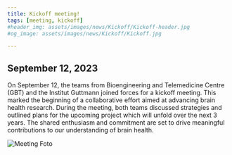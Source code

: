 ```yaml
---
title: Kickoff meeting!
tags: [meeting, kickoff]
#header_img: assets/images/news/Kickoff/Kickoff-header.jpg
#og_image: assets/images/news/Kickoff/Kickoff.jpg

---
```


## September 12, 2023

On September 12, the teams from Bioengineering and Telemedicine Centre (GBT) and the Institut Guttmann joined forces for a kickoff meeting. This marked the beginning of a collaborative effort aimed at advancing brain health research. During the meeting, both teams discussed strategies and outlined plans for the upcoming project which will unfold over the next 3 years. The shared enthusiasm and commitment are set to drive meaningful contributions to our understanding of brain health.

![Meeting Foto](../../../assets/images/news/Kickoff/Kickoff.jpg)